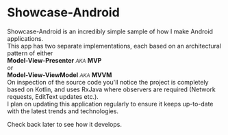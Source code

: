 # Showcase-Android

Showcase-Android is an incredibly simple sample of how I make Android applications.  
This app has two separate implementations, each based on an architectural pattern of either  
<b>Model-View-Presenter</b> <small><i>AKA</i></small> <b>MVP</b>  
or  
<b>Model-View-ViewModel</b> <small><i>AKA</i></small> <b>MVVM</b>  
On inspection of the source code you'll notice the project is completely based on Kotlin, and uses RxJava where observers are required (Network requests, EditText updates etc.).    
I plan on updating this application regularly to ensure it keeps up-to-date with the latest trends and technologies.  
  
Check back later to see how it develops.
